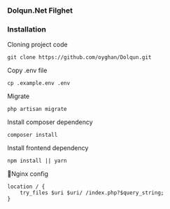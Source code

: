 <p align="center"><h3>Dolqun.Net Filghet</h3></p>

### Installation
Cloning project code
```
git clone https://github.com/oyghan/Dolqun.git
```

Copy .env file
```
cp .example.env .env
```

Migrate
```
php artisan migrate
```

Install composer dependency
```
composer install
```

Install frontend dependency
```
npm install || yarn
```



Nginx config
```
location / {
    try_files $uri $uri/ /index.php?$query_string;
}
```
